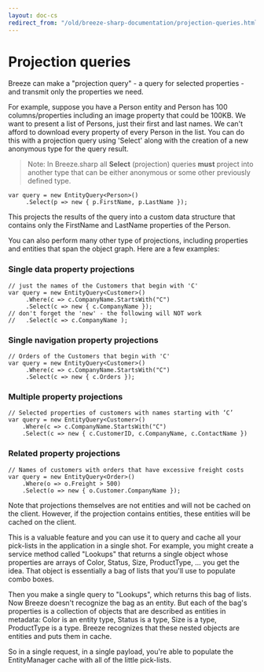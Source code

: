 ```yaml
---
layout: doc-cs
redirect_from: "/old/breeze-sharp-documentation/projection-queries.html"
---
```


# Projection queries

Breeze can make a "projection query" - a query for selected properties - and transmit only the properties we need.

For example, suppose you have a Person entity and Person has 100 columns/properties including an image property that could be 100KB. We want to present a list of Persons, just their first and last names. We can't afford to download every property of every Person in the list. You can do this with a projection query using 'Select' along with the creation of a new anonymous type for the query result.

> Note: In Breeze.sharp all **Select** (projection) queries **must** project into another type that can be either anonymous or some other previously defined type. 

    var query = new EntityQuery<Person>()
         .Select(p => new { p.FirstName, p.LastName });

This projects the results of the query into a custom data structure that contains only the FirstName and LastName properties of the Person.

You can also perform many other type of projections, including properties and entities that span the object graph. Here are a few examples:

### Single data property projections

    // just the names of the Customers that begin with 'C'
    var query = new EntityQuery<Customer>()
         .Where(c => c.CompanyName.StartsWith("C")
         .Select(c => new { c.CompanyName });
    // don't forget the 'new' - the following will NOT work
    //   .Select(c => c.CompanyName );

### Single navigation property projections

    // Orders of the Customers that begin with 'C'
    var query = new EntityQuery<Customer>()
         .Where(c => c.CompanyName.StartsWith("C")
         .Select(c => new { c.Orders });

### Multiple property projections

    // Selected properties of customers with names starting with ‘C’
    var query = new EntityQuery<Customer>()
        .Where(c => c.CompanyName.StartsWith("C")
        .Select(c => new { c.CustomerID, c.CompanyName, c.ContactName })      

### Related property projections

    // Names of customers with orders that have excessive freight costs
    var query = new EntityQuery<Order>()
        .Where(o => o.Freight > 500)
        .Select(o => new { o.Customer.CompanyName });

Note that projections themselves are not entities and will not be cached on the client. However, if the projection contains entities, these entities will be cached on the client.

This is a valuable feature and you can use it to query and cache all your pick-lists in the application in a single shot. For example, you might create a service method called "Lookups" that returns a single object whose properties are arrays of Color, Status, Size, ProductType, ... you get the idea. That object is essentially a bag of lists that you'll use to populate combo boxes.

Then you make a single query to "Lookups", which returns this bag of lists. Now Breeze doesn't recognize the bag as an entity. But each of the bag's properties is a collection of objects that are described as entities in metadata: Color is an entity type, Status is a type, Size is a type, ProductType is a type. Breeze recognizes that these nested objects are entities and puts them in cache. 

So in a single request, in a single payload, you're able to populate the EntityManager cache with all of the little pick-lists.